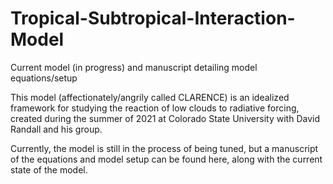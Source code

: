 # Tropical-Subtropical-Interaction-Model
Current model (in progress) and manuscript detailing model equations/setup

This model (affectionately/angrily called CLARENCE) is an idealized framework for studying the reaction of low clouds to radiative forcing, created during the summer of 2021 at Colorado State University with David Randall and his group. 

Currently, the model is still in the process of being tuned, but a manuscript of the equations and model setup can be found here, along with the current state of the model.
